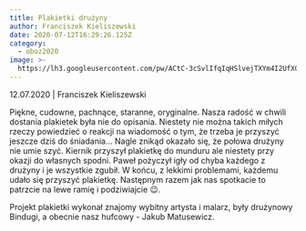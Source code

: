 ```yaml
---
title: Plakietki drużyny
author: Franciszek Kieliszewski
date: 2020-07-12T16:29:26.125Z
category:
  - oboz2020
image: >-
  https://lh3.googleusercontent.com/pw/ACtC-3cSvlIfqIqHSlvejTXYm4I2UfXCE2EeVlqXp0cWGWpPIe90RbarckERrEddkkj3wpMvmOpWgDITdDm4k2DT0vEKQhb-pjR6w8FcG-7eWvfoP-ZoZ-mAy1GgioVIUxdrXk3a5VTMiQgm5RNE9CPGBN_D=w854-h640-no
---
```


12.07.2020 | Franciszek Kieliszewski

Piękne, cudowne, pachnące, staranne, oryginalne. Nasza radość w chwili dostania plakietek była nie do opisania. Niestety nie można takich miłych rzeczy powiedzieć o reakcji na wiadomość o tym, że trzeba je przyszyć jeszcze dziś do śniadania... Nagle znikąd okazało się, że połowa drużyny nie umie szyć. Kiernik przyszył plakietkę do munduru ale niestety przy okazji do własnych spodni. Paweł pożyczył igły od chyba każdego z drużyny i je wszystkie zgubił. W końcu, z lekkimi problemami, każdemu udało się przyszyć plakietkę. Następnym razem jak nas spotkacie to patrzcie na lewe ramię i podziwiajcie 😉.

Projekt plakietki wykonał znajomy wybitny artysta i malarz, były drużynowy Bindugi, a obecnie nasz hufcowy - Jakub Matusewicz.
